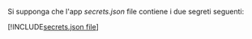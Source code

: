 Si supponga che l'app *secrets.json* file contiene i due segreti seguenti:

[!INCLUDE[secrets.json file](secrets-json-file.md)]
